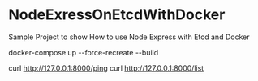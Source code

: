 # NodeExressOnEtcdWithDocker
Sample Project to show How to use Node Express with Etcd and Docker


docker-compose up --force-recreate --build

curl  http://127.0.0.1:8000/ping
curl  http://127.0.0.1:8000/list

